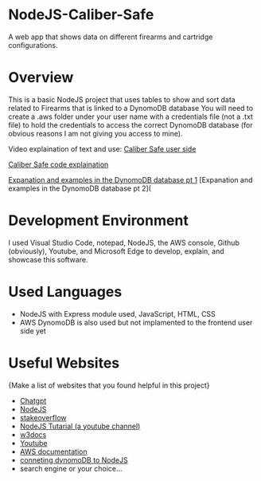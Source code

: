 # NodeJS-Caliber-Safe
A web app that shows data on different firearms and cartridge configurations. 

# Overview

This is a basic NodeJS project that uses tables to show and sort data related to Firearms that is linked to a DynomoDB database
You will need to create a .aws folder under your user name with a credentials file (not a .txt file) to hold the credentials to access the correct DynomoDB database (for obvious reasons I am not giving you access to mine).

Video explaination of text and use:
[Caliber Safe user side](https://youtu.be/ZUtx-aSewQo)

[Caliber Safe code explaination](https://youtu.be/IJsbvhs5KFU)

[Expanation and examples in the DynomoDB database pt 1](https://youtu.be/h_RaPWB0oQw)
[Expanation and examples in the DynomoDB database pt 2](

# Development Environment

I used Visual Studio Code, notepad, NodeJS, the AWS console, Github (obviously), Youtube, and Microsoft Edge to develop, explain, and showcase this software.

# Used Languages

- NodeJS with Express module used, JavaScript, HTML, CSS
- AWS DynomoDB is also used but not implamented to the frontend user side yet

# Useful Websites

{Make a list of websites that you found helpful in this project}
* [Chatgpt](https://chat.openai.com/)
* [NodeJS](https://nodejs.org/en/blog/release/v20.3.0)
* [stakeoverflow](https://stackoverflow.com/questions/38734629/connecting-node-js-to-html-form)
* [NodeJS Tutarial (a youtube channel)](https://www.youtube.com/watch?v=gG3pytAY2MY)
* [w3docs](https://www.w3docs.com/snippets/nodejs.html)
* [Youtube](https://www.youtube.com/watch?v=2k2GINpO308)
* [AWS documentation](https://docs.aws.amazon.com/dynamodb/?icmpid=docs_homepage_databases)
* [conneting dynomoDB to NodeJS](https://stackoverflow.com/questions/31600746/connecting-node-js-app-to-dynamodb)
* search engine or your choice...
